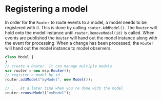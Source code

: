 # Registering a model

In order for the `Router` to route events to a model, a model needs to be registered with it.
This is done by calling `router.AddModel()`.
The `Router` will hold onto the model instance until `router.RemoveModel(id)` is called.
When events are published the `Router` will hand out the model instance along with the event for processing.
When a change has been processed, the `Router` will hand out the model instance to model observers.

``` js
class Model {
}
// create a Router. It can manage multiple models.
var router = new esp.Router();
// register a model by id
router.addModel("myModel", new Model());

// ... at a later time when you're done with the model
router.removeModel("myModel");
```